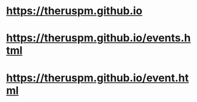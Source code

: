 # https://theruspm.github.io
# https://theruspm.github.io/events.html
# https://theruspm.github.io/event.html
